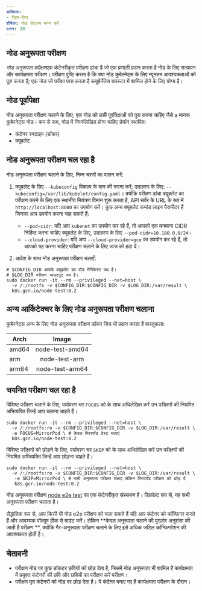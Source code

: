```yaml
---
समीक्षक:
- रैंडम-लिउ 
शीर्षक: नोड सेटअप मान्य करें
वजन: 30
---
```



## नोड अनुरूपता परीक्षण

*नोड अनुरूपता परीक्षण*एक कंटेनरीकृत परीक्षण ढांचा है जो एक प्रणाली प्रदान करता है
नोड के लिए सत्यापन और कार्यक्षमता परीक्षण। परीक्षण पुष्टि करता है कि क्या
नोड कुबेरनेट्स के लिए न्यूनतम आवश्यकताओं को पूरा करता है; एक नोड जो परीक्षा पास करता है
कयूबेर्नेतेस क्लस्टर में शामिल होने के लिए योग्य है।

## नोड पूर्वापेक्षा
नोड अनुरूपता परीक्षण चलाने के लिए, एक नोड को उसी पूर्वापेक्षाओं को पूरा करना चाहिए जैसे a
मानक कुबेरनेट्स नोड। कम से कम, नोड में निम्नलिखित होना चाहिए
डेमॉन स्थापित:

* कंटेनर रनटाइम (डॉकर)
* क्यूबलेट

## नोड अनुरूपता परीक्षण चल रहा है
नोड अनुरूपता परीक्षण चलाने के लिए, निम्न चरणों का पालन करें:
1. क्यूबलेट के लिए `--kubeconfig` विकल्प के मान की गणना करें; उदाहरण के लिए:
    `--kubeconfig=/var/lib/kubelet/config.yaml`।
    क्योंकि परीक्षण ढांचा क्यूबलेट का परीक्षण करने के लिए एक स्थानीय नियंत्रण विमान शुरू करता है,
     API सर्वर के URL के रूप में `http://localhost:8080` का उपयोग करें।
     कुछ अन्य क्यूबलेट कमांड लाइन पैरामीटर हैं जिनका आप उपयोग करना चाह सकते हैं:
   * `--pod-cidr`: यदि आप `kubenet` का उपयोग कर रहे हैं, तो आपको एक मनमाना CIDR निर्दिष्ट करना चाहिए
     क्यूबलेट के लिए, उदाहरण के लिए `--pod-cidr=10.180.0.0/24`।
   * `--cloud-provider`: यदि आप `--cloud-provider=gce` का उपयोग कर रहे हैं, तो आपको यह करना चाहिए
     परीक्षण चलाने के लिए ध्वज को हटा दें।

2. आदेश के साथ नोड अनुरूपता परीक्षण चलाएँ:

```shell
# $CONFIG_DIR आपके क्यूबलेट का पॉड मेनिफेस्ट पथ है।
# $LOG_DIR परीक्षण आउटपुट पथ है।
sudo docker run -it --rm --privileged --net=host \
  -v /:/rootfs -v $CONFIG_DIR:$CONFIG_DIR -v $LOG_DIR:/var/result \
  k8s.gcr.io/node-test:0.2
```

## अन्य आर्किटेक्चर के लिए नोड अनुरूपता परीक्षण चलाना

कुबेरनेट्स अन्य के लिए नोड अनुरूपता परीक्षण डॉकर चित्र भी प्रदान करता है
वास्तुकला:

  Arch  |       Image       |
--------|:-----------------:|
 amd64  |  node-test-amd64  |
  arm   |    node-test-arm  |
 arm64  |  node-test-arm64  |

## चयनित परीक्षण चल रहा है

विशिष्ट परीक्षण चलाने के लिए, पर्यावरण चर `FOCUS` को के साथ अधिलेखित करें
उन परीक्षणों की नियमित अभिव्यक्ति जिन्हें आप चलाना चाहते हैं।

```shell
sudo docker run -it --rm --privileged --net=host \
  -v /:/rootfs:ro -v $CONFIG_DIR:$CONFIG_DIR -v $LOG_DIR:/var/result \
  -e FOCUS=MirrorPod \ # केवल मिररपॉड टेस्ट चलाएं
  k8s.gcr.io/node-test:0.2
```

विशिष्ट परीक्षणों को छोड़ने के लिए, पर्यावरण चर `SKIP` को के साथ अधिलेखित करें
उन परीक्षणों की नियमित अभिव्यक्ति जिन्हें आप छोड़ना चाहते हैं।

```shell
sudo docker run -it --rm --privileged --net=host \
  -v /:/rootfs:ro -v $CONFIG_DIR:$CONFIG_DIR -v $LOG_DIR:/var/result \
   -e SKIP=MirrorPod \ # सभी अनुरूपता परीक्षण चलाएं लेकिन मिररपॉड परीक्षण को छोड़ दें
   k8s.gcr.io/node-test:0.2
```

नोड अनुरूपता परीक्षण [node e2e test](https://github.com/kubernetes/community/blob/master/contributors/devel/sig-node/e2e-node-tests.md) का एक कंटेनरीकृत संस्करण है।
डिफ़ॉल्ट रूप से, यह सभी अनुरूपता परीक्षण चलाता है।

सैद्धांतिक रूप से, आप किसी भी नोड e2e परीक्षण को चला सकते हैं यदि आप कंटेनर को कॉन्फ़िगर करते हैं और
आवश्यक वॉल्यूम ठीक से माउंट करें। लेकिन **केवल अनुरूपता चलाने की पुरज़ोर अनुशंसा की जाती है
परीक्षण **, क्योंकि गैर-अनुरूपता परीक्षण चलाने के लिए इसे अधिक जटिल कॉन्फ़िगरेशन की आवश्यकता होती है।

## चेतावनी

* परीक्षण नोड पर कुछ डॉकटर छवियों को छोड़ देता है, जिसमें नोड अनुरूपता भी शामिल है
   कार्यक्षमता में प्रयुक्त कंटेनरों की छवि और छवियों का परीक्षण करें
   परीक्षण।
* परीक्षण मृत कंटेनरों को नोड पर छोड़ देता है। ये कंटेनर बनाए गए हैं
   कार्यक्षमता परीक्षण के दौरान।